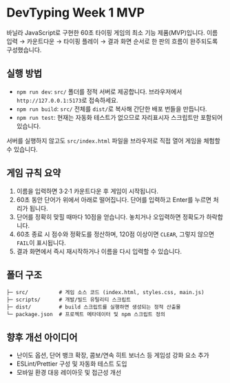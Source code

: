 # DevTyping Week 1 MVP

바닐라 JavaScript로 구현한 60초 타이핑 게임의 최소 기능 제품(MVP)입니다. 이름 입력 → 카운트다운 → 타이핑 플레이 → 결과 화면 순서로 한 판의 흐름이 완주되도록 구성했습니다.

## 실행 방법

- `npm run dev`: `src/` 폴더를 정적 서버로 제공합니다. 브라우저에서 `http://127.0.0.1:5173`로 접속하세요.
- `npm run build`: `src/` 전체를 `dist/`로 복사해 간단한 배포 번들을 만듭니다.
- `npm run test`: 현재는 자동화 테스트가 없으므로 자리표시자 스크립트만 포함되어 있습니다.

서버를 실행하지 않고도 `src/index.html` 파일을 브라우저로 직접 열어 게임을 체험할 수 있습니다.

## 게임 규칙 요약

1. 이름을 입력하면 3·2·1 카운트다운 후 게임이 시작됩니다.
2. 60초 동안 단어가 위에서 아래로 떨어집니다. 단어를 입력하고 Enter를 누르면 처리가 됩니다.
3. 단어를 정확히 맞힐 때마다 10점을 얻습니다. 놓치거나 오입력하면 정확도가 하락합니다.
4. 60초 종료 시 점수와 정확도를 정산하며, 120점 이상이면 `CLEAR`, 그렇지 않으면 `FAIL`이 표시됩니다.
5. 결과 화면에서 즉시 재시작하거나 이름을 다시 입력할 수 있습니다.

## 폴더 구조

```
├─ src/          # 게임 소스 코드 (index.html, styles.css, main.js)
├─ scripts/      # 개발/빌드 유틸리티 스크립트
├─ dist/         # build 스크립트를 실행하면 생성되는 정적 산출물
└─ package.json  # 프로젝트 메타데이터 및 npm 스크립트 정의
```

## 향후 개선 아이디어

- 난이도 옵션, 단어 뱅크 확장, 콤보/연속 히트 보너스 등 게임성 강화 요소 추가
- ESLint/Prettier 구성 및 자동화 테스트 도입
- 모바일 환경 대응 레이아웃 및 접근성 개선